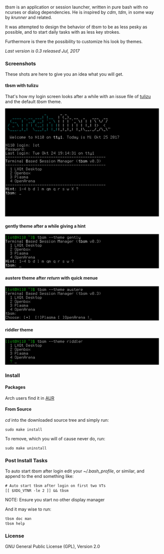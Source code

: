 _tbsm_ is an application or session launcher, written in pure bash with no
ncurses or dialog dependencies. He is inspired by _cdm_, _tdm_, in some way by
_krunner_ and related.

It was attempted to design the behavior of _tbsm_ to be as less pesky as
possible, and to start daily tasks with as less key strokes.

Furthermore is there the possibility to customize his look by themes.

_Last version is 0.3 released Jul, 2017_

### Screenshots

These shots are here to give you an idea what you will get.

#### tbsm with tulizu

That's how my login screen looks after a while with an issue file of
[tulizu](https://loh-tar.github.io/tulizu/) and the default _tbsm_ theme.

![Login-with-tulizu](login-standard-theme-and-tulizu.png)

#### gently theme after a while giving a hint

![gently](gently-hint.png)

#### austere theme after _return_ with quick menue

![austere](austere-quick.png)

#### riddler theme

![riddler](riddler.png)

### Install

#### Packages

Arch users find it in [AUR](https://aur.archlinux.org/packages/tbsm/)

#### From Source

_cd_ into the downloaded source tree and simply run:

    sudo make install

To remove, which you will of cause never do, run:

    sudo make uninstall

### Post Install Tasks

To auto start _tbsm_ after login edit your _~/.bash_profile_, or similar, and
append to the end something like:

    # Auto start tbsm after login on first two VTs
    [[ $XDG_VTNR -le 2 ]] && tbsm

NOTE: Ensure you start no other display manager

And it may wise to run:

    tbsm doc man
    tbsm help

### License

GNU General Public License (GPL), Version 2.0
